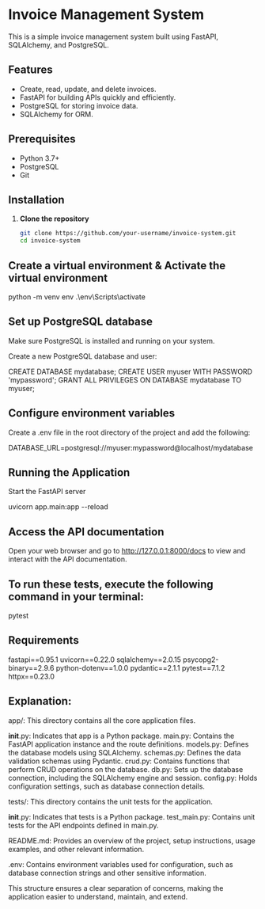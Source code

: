 # Invoice Management System

This is a simple invoice management system built using FastAPI, SQLAlchemy, and PostgreSQL.

## Features

- Create, read, update, and delete invoices.
- FastAPI for building APIs quickly and efficiently.
- PostgreSQL for storing invoice data.
- SQLAlchemy for ORM.

## Prerequisites

- Python 3.7+
- PostgreSQL
- Git

## Installation

1. **Clone the repository**

   ```bash
   git clone https://github.com/your-username/invoice-system.git
   cd invoice-system

## Create a virtual environment & Activate the virtual environment  

python -m venv env
.\env\Scripts\activate

## Set up PostgreSQL database

Make sure PostgreSQL is installed and running on your system.

Create a new PostgreSQL database and user:

CREATE DATABASE mydatabase;
CREATE USER myuser WITH PASSWORD 'mypassword';
GRANT ALL PRIVILEGES ON DATABASE mydatabase TO myuser;

## Configure environment variables

Create a .env file in the root directory of the project and add the following:

DATABASE_URL=postgresql://myuser:mypassword@localhost/mydatabase

## Running the Application

Start the FastAPI server

uvicorn app.main:app --reload

## Access the API documentation

Open your web browser and go to http://127.0.0.1:8000/docs to view and interact with the API documentation.

## To run these tests, execute the following command in your terminal: 

pytest

## Requirements 

fastapi==0.95.1
uvicorn==0.22.0
sqlalchemy==2.0.15
psycopg2-binary==2.9.6
python-dotenv==1.0.0
pydantic==2.1.1
pytest==7.1.2
httpx==0.23.0

## Explanation:

app/: This directory contains all the core application files.

__init__.py: Indicates that app is a Python package.
main.py: Contains the FastAPI application instance and the route definitions.
models.py: Defines the database models using SQLAlchemy.
schemas.py: Defines the data validation schemas using Pydantic.
crud.py: Contains functions that perform CRUD operations on the database.
db.py: Sets up the database connection, including the SQLAlchemy engine and session.
config.py: Holds configuration settings, such as database connection details.

tests/: This directory contains the unit tests for the application.

__init__.py: Indicates that tests is a Python package.
test_main.py: Contains unit tests for the API endpoints defined in main.py.

README.md: Provides an overview of the project, setup instructions, usage examples, and other relevant information.

.env: Contains environment variables used for configuration, such as database connection strings and other sensitive information.

This structure ensures a clear separation of concerns, making the application easier to understand, maintain, and extend.

